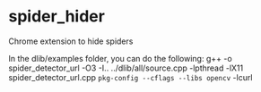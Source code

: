 # spider_hider
Chrome extension to hide spiders

In the dlib/examples folder, you can do the following:
    g++ -o spider_detector_url -O3 -I.. ../dlib/all/source.cpp -lpthread -lX11 spider_detector_url.cpp `pkg-config --cflags --libs opencv` -lcurl
